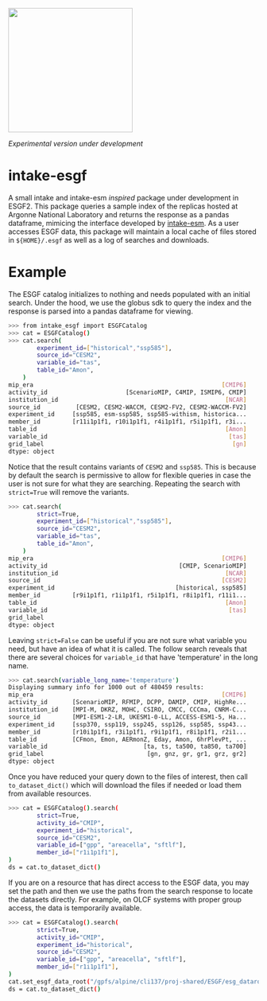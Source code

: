 [<img width=250px src=https://nvcl.energy.gov/content/images/project/earth-system-grid-federation-2-93.jpg>](https://climatemodeling.science.energy.gov/presentations/esgf2-building-next-generation-earth-system-grid-federation)

*Experimental version under development*

# intake-esgf

A small intake and intake-esm *inspired* package under development in ESGF2.
This package queries a sample index of the replicas hosted at Argonne National
Laboratory and returns the response as a pandas dataframe, mimicing the
interface developed by [intake-esm](https://github.com/intake/intake-esm). As a
user accesses ESGF data, this package will maintain a local cache of files
stored in `${HOME}/.esgf` as well as a log of searches and downloads.

# Example

The ESGF catalog initializes to nothing and needs populated with an initial
search. Under the hood, we use the globus sdk to query the index and the response
is parsed into a pandas dataframe for viewing.

```bash
>>> from intake_esgf import ESGFCatalog
>>> cat = ESGFCatalog()
>>> cat.search(
        experiment_id=["historical","ssp585"],
        source_id="CESM2",
        variable_id="tas",
        table_id="Amon",
    )
mip_era                                                     [CMIP6]
activity_id                      [ScenarioMIP, C4MIP, ISMIP6, CMIP]
institution_id                                               [NCAR]
source_id          [CESM2, CESM2-WACCM, CESM2-FV2, CESM2-WACCM-FV2]
experiment_id     [ssp585, esm-ssp585, ssp585-withism, historica...
member_id         [r11i1p1f1, r10i1p1f1, r4i1p1f1, r5i1p1f1, r3i...
table_id                                                     [Amon]
variable_id                                                   [tas]
grid_label                                                     [gn]
dtype: object
```

Notice that the result contains variants of `CESM2` and `ssp585`. This is
because by default the search is permissive to allow for flexible queries in
case the user is not sure for what they are searching. Repeating the search with
`strict=True` will remove the variants.

```bash
>>> cat.search(
        strict=True,
        experiment_id=["historical","ssp585"],
        source_id="CESM2",
        variable_id="tas",
        table_id="Amon",
    )
mip_era                                                     [CMIP6]
activity_id                                     [CMIP, ScenarioMIP]
institution_id                                               [NCAR]
source_id                                                   [CESM2]
experiment_id                                  [historical, ssp585]
member_id         [r9i1p1f1, r1i1p1f1, r5i1p1f1, r8i1p1f1, r11i1...
table_id                                                     [Amon]
variable_id                                                   [tas]
grid_label
dtype: object
```

Leaving `strict=False` can be useful if you are not sure what variable you need,
but have an idea of what it is called. The follow search reveals that there are
several choices for `variable_id` that have 'temperature' in the long name.

```bash
>>> cat.search(variable_long_name='temperature')
Displaying summary info for 1000 out of 480459 results:
mip_era                                                     [CMIP6]
activity_id       [ScenarioMIP, RFMIP, DCPP, DAMIP, CMIP, HighRe...
institution_id    [MPI-M, DKRZ, MOHC, CSIRO, CMCC, CCCma, CNRM-C...
source_id         [MPI-ESM1-2-LR, UKESM1-0-LL, ACCESS-ESM1-5, Ha...
experiment_id     [ssp370, ssp119, ssp245, ssp126, ssp585, ssp43...
member_id         [r10i1p1f1, r3i1p1f1, r9i1p1f1, r8i1p1f1, r2i1...
table_id          [CFmon, Emon, AERmonZ, Eday, Amon, 6hrPlevPt, ...
variable_id                           [ta, ts, ta500, ta850, ta700]
grid_label                             [gn, gnz, gr, gr1, grz, gr2]
dtype: object
```

Once you have reduced your query down to the files of interest, then call `to_dataset_dict()` which will download the files if needed or load them from available resources.

```bash
>>> cat = ESGFCatalog().search(
        strict=True,
        activity_id="CMIP",
        experiment_id="historical",
        source_id="CESM2",
        variable_id=["gpp", "areacella", "sftlf"],
        member_id=["r1i1p1f1"],
)
ds = cat.to_dataset_dict()
```

If you are on a resource that has direct access to the ESGF data, you may set the path and then we use the paths from the search response to locate the datasets directly. For example, on OLCF systems with proper group access, the data is temporarily available.

```bash
>>> cat = ESGFCatalog().search(
        strict=True,
        activity_id="CMIP",
        experiment_id="historical",
        source_id="CESM2",
        variable_id=["gpp", "areacella", "sftlf"],
        member_id=["r1i1p1f1"],
)
cat.set_esgf_data_root("/gpfs/alpine/cli137/proj-shared/ESGF/esg_dataroot/css03_data/")
ds = cat.to_dataset_dict()
```
